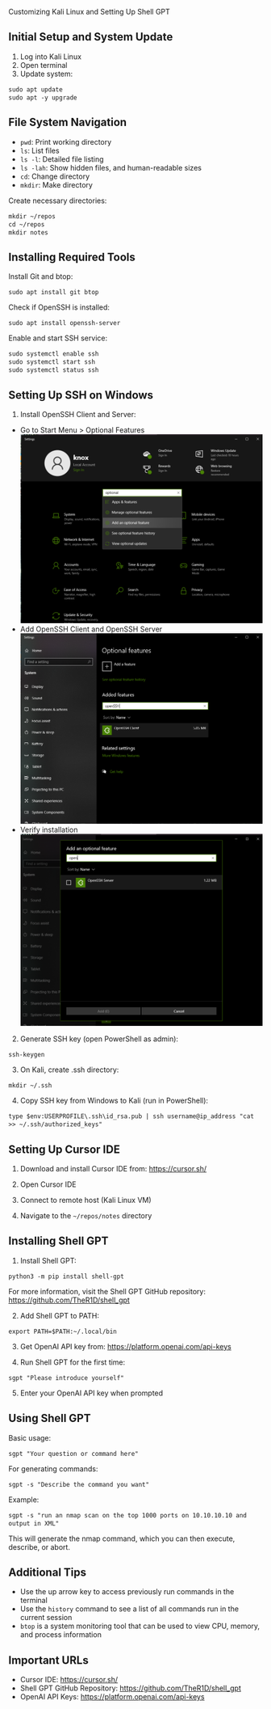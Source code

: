  Customizing Kali Linux and Setting Up Shell GPT

## Initial Setup and System Update

1. Log into Kali Linux
2. Open terminal
3. Update system:
 ```
 sudo apt update
 sudo apt -y upgrade
 ```

## File System Navigation

- `pwd`: Print working directory
- `ls`: List files
- `ls -l`: Detailed file listing
- `ls -lah`: Show hidden files, and human-readable sizes
- `cd`: Change directory
- `mkdir`: Make directory

Create necessary directories:
```
mkdir ~/repos
cd ~/repos
mkdir notes
```

## Installing Required Tools

Install Git and btop:
```
sudo apt install git btop
```

Check if OpenSSH is installed:
```
sudo apt install openssh-server
```

Enable and start SSH service:
```
sudo systemctl enable ssh
sudo systemctl start ssh
sudo systemctl status ssh
```

## Setting Up SSH on Windows

1. Install OpenSSH Client and Server:
 - Go to Start Menu > Optional Features
 ![image](add_optional_features.png)
 - Add OpenSSH Client and OpenSSH Server
 ![image](optional_features.png)
 - Verify installation
 ![image](openssh-server.png)

2. Generate SSH key (open PowerShell as admin):
 ```
 ssh-keygen
 ```

3. On Kali, create .ssh directory:
 ```
 mkdir ~/.ssh
 ```

4. Copy SSH key from Windows to Kali (run in PowerShell):
 ```
 type $env:USERPROFILE\.ssh\id_rsa.pub | ssh username@ip_address "cat >> ~/.ssh/authorized_keys"
 ```

## Setting Up Cursor IDE

1. Download and install Cursor IDE from:
 https://cursor.sh/

2. Open Cursor IDE
3. Connect to remote host (Kali Linux VM)
4. Navigate to the `~/repos/notes` directory

## Installing Shell GPT

1. Install Shell GPT:
 ```
 python3 -m pip install shell-gpt
 ```
 For more information, visit the Shell GPT GitHub repository:
 https://github.com/TheR1D/shell_gpt

2. Add Shell GPT to PATH:
 ```
 export PATH=$PATH:~/.local/bin
 ```

3. Get OpenAI API key from:
 https://platform.openai.com/api-keys

4. Run Shell GPT for the first time:
 ```
 sgpt "Please introduce yourself"
 ```

5. Enter your OpenAI API key when prompted

## Using Shell GPT

Basic usage:
```
sgpt "Your question or command here"
```

For generating commands:
```
sgpt -s "Describe the command you want"
```

Example:
```
sgpt -s "run an nmap scan on the top 1000 ports on 10.10.10.10 and output in XML"
```

This will generate the nmap command, which you can then execute, describe, or abort.

## Additional Tips

- Use the up arrow key to access previously run commands in the terminal
- Use the `history` command to see a list of all commands run in the current session
- `btop` is a system monitoring tool that can be used to view CPU, memory, and process information

## Important URLs

- Cursor IDE: https://cursor.sh/
- Shell GPT GitHub Repository: https://github.com/TheR1D/shell_gpt
- OpenAI API Keys: https://platform.openai.com/api-keys